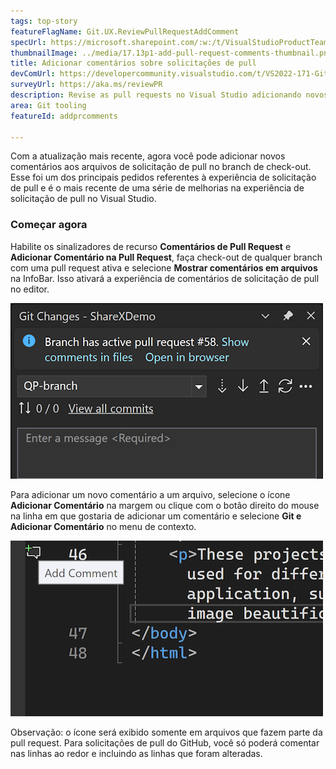 ```yaml
---
tags: top-story
featureFlagName: Git.UX.ReviewPullRequestAddComment
specUrl: https://microsoft.sharepoint.com/:w:/t/VisualStudioProductTeam/EdF1b2Q6ENlPtBi9sTug6CkBTewteQ9kiMuHpprvsaqmcw?e=Cr8rXF
thumbnailImage: ../media/17.13p1-add-pull-request-comments-thumbnail.png
title: Adicionar comentários sobre solicitações de pull
devComUrl: https://developercommunity.visualstudio.com/t/VS2022-171-Git-Pull-Request-is-gone/1576559
surveyUrl: https://aka.ms/reviewPR
description: Revise as pull requests no Visual Studio adicionando novos comentários aos arquivos no branch com check-out.
area: Git tooling
featureId: addprcomments

---
```



Com a atualização mais recente, agora você pode adicionar novos comentários aos arquivos de solicitação de pull no branch de check-out. Esse foi um dos principais pedidos referentes à experiência de solicitação de pull e é o mais recente de uma série de melhorias na experiência de solicitação de pull no Visual Studio.

### Começar agora

Habilite os sinalizadores de recurso **Comentários de Pull Request** e **Adicionar Comentário na Pull Request**, faça check-out de qualquer branch com uma pull request ativa e selecione **Mostrar comentários em arquivos** na InfoBar. Isso ativará a experiência de comentários de solicitação de pull no editor.

![Exibir notificações de comentários de pull request](../media/17.11p1-view-pull-request-comments-thumbnail.png)

Para adicionar um novo comentário a um arquivo, selecione o ícone **Adicionar Comentário** na margem ou clique com o botão direito do mouse na linha em que gostaria de adicionar um comentário e selecione **Git e Adicionar Comentário** no menu de contexto.

![Adicionar ícone de comentário sobre solicitação de pull](../media/17.13p1-add-pull-request-comments-thumbnail.png)

Observação: o ícone será exibido somente em arquivos que fazem parte da pull request. Para solicitações de pull do GitHub, você só poderá comentar nas linhas ao redor e incluindo as linhas que foram alteradas.
